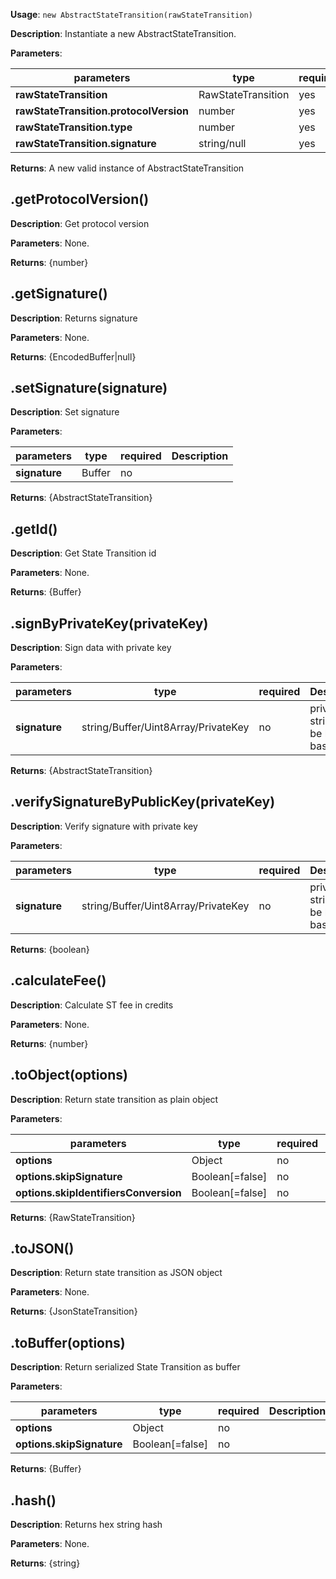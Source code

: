 **Usage**: `new AbstractStateTransition(rawStateTransition)`  

**Description**: Instantiate a new AbstractStateTransition.

**Parameters**:

| parameters                            | type                  | required           | Description               |  
|---------------------------------------|-----------------------|--------------------| --------------------------|
| **rawStateTransition**                | RawStateTransition    | yes                |                           |
| **rawStateTransition.protocolVersion**| number                | yes                |                           |
| **rawStateTransition.type**           | number                | yes                |                           |
| **rawStateTransition.signature**      | string/null           | yes                |                           |

**Returns**: A new valid instance of AbstractStateTransition

## .getProtocolVersion()

**Description**: Get protocol version

**Parameters**: None.  

**Returns**: {number}

## .getSignature()

**Description**: Returns signature

**Parameters**: None.  

**Returns**: {EncodedBuffer|null}

## .setSignature(signature)

**Description**: Set signature

**Parameters**: 

| parameters         | type                   | required           | Description                      |  
|--------------------|------------------------|--------------------| -------------------------------- |
| **signature**      | Buffer                 | no                 |                                  |

**Returns**: {AbstractStateTransition}

## .getId()

**Description**: Get State Transition id

**Parameters**: None.  

**Returns**: {Buffer}

## .signByPrivateKey(privateKey)

**Description**: Sign data with private key

**Parameters**: 

| parameters         | type                                | required | Description                               |  
|--------------------|-------------------------------------|----------| ----------------------------------------- |
| **signature**      | string/Buffer/Uint8Array/PrivateKey | no       |  privateKey string must be hex or base58  |

**Returns**: {AbstractStateTransition}

## .verifySignatureByPublicKey(privateKey)

**Description**: Verify signature with private key

**Parameters**: 

| parameters         | type                                | required | Description                               |  
|--------------------|-------------------------------------|----------| ----------------------------------------- |
| **signature**      | string/Buffer/Uint8Array/PrivateKey | no       |  privateKey string must be hex or base58  |

**Returns**: {boolean}

## .calculateFee()

**Description**: Calculate ST fee in credits

**Parameters**: None.

**Returns**: {number}

## .toObject(options)

**Description**: Return state transition as plain object

**Parameters**: 

| parameters               | type                   | required           | Description                      |  
|--------------------------|------------------------|--------------------| -------------------------------- |
| **options**              | Object                 | no                 |                                  |
| **options.skipSignature**| Boolean[=false]        | no                 |                                  |
| **options.skipIdentifiersConversion**| Boolean[=false]        | no                 |                                  |

**Returns**: {RawStateTransition}

## .toJSON()

**Description**: Return state transition as JSON object

**Parameters**: None.

**Returns**: {JsonStateTransition}

## .toBuffer(options)

**Description**: Return serialized State Transition as buffer

**Parameters**:  

| parameters               | type                   | required           | Description                      |  
|--------------------------|------------------------|--------------------| -------------------------------- |
| **options**              | Object                 | no                 |                                  |
| **options.skipSignature**| Boolean[=false]        | no                 |                                  |

**Returns**: {Buffer}

## .hash()

**Description**: Returns hex string hash

**Parameters**: None.  

**Returns**: {string}

